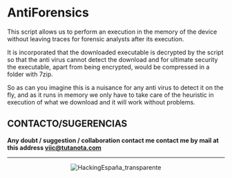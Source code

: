 # AntiForensics

This script allows us to perform an execution in the memory of the device without leaving traces for forensic analysts after its execution.

It is incorporated that the downloaded executable is decrypted by the script so that the anti virus cannot detect the download and for ultimate security the executable, apart from being encrypted, would be compressed in a folder with 7zip.

So as can you imagine this is a nuisance for any anti virus to detect it on the fly, and as it runs in memory we only have to take care of the heuristic in execution of what we download and it will work without problems.

## CONTACTO/SUGERENCIAS


**Any doubt / suggestion / collaboration contact me contact me by mail at this address viic@tutanota.com**

---
<p align="center">
  <img src="https://user-images.githubusercontent.com/78870476/135733800-c572c1b0-71aa-4158-886e-1f737a2e51b4.png" alt="HackingEspaña_transparente" />
</p>

